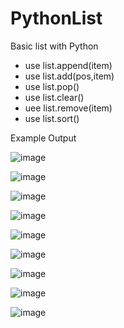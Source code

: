 # PythonList
Basic list with Python
- use list.append(item)
- use list.add(pos,item)
- use list.pop()
- use list.clear()
- uee list.remove(item)
- use list.sort()



Example Output


![image](https://user-images.githubusercontent.com/97081479/174825754-d2f3343a-2aba-4a9e-be6a-043cb62deaec.png)

![image](https://user-images.githubusercontent.com/97081479/174825880-4ad05149-6c89-4ba2-a6a2-0ffa09fae040.png)

![image](https://user-images.githubusercontent.com/97081479/174825990-cf1e892d-ed3c-42d1-ad29-f027bd9b6e80.png)

![image](https://user-images.githubusercontent.com/97081479/174826157-7f1e0bed-558a-4f9f-8dd3-ad8a78f2e6d4.png)

![image](https://user-images.githubusercontent.com/97081479/174826239-a10d6a56-87db-467f-99a9-ea1ea960c7e6.png)

![image](https://user-images.githubusercontent.com/97081479/174826371-5be6edb4-56f9-4510-a09b-f98e5eb0069e.png)

![image](https://user-images.githubusercontent.com/97081479/174826431-a1554e9a-ffda-418d-ab27-f57036d6b096.png)

![image](https://user-images.githubusercontent.com/97081479/174826537-f68dbce3-d79b-4b0a-9dc3-bab1f009f996.png)

![image](https://user-images.githubusercontent.com/97081479/174826653-1fe3deda-eaf2-4894-98ca-da77572c8361.png)

